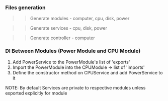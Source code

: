 ### Files generation
>> Generate modules - computer, cpu, disk, power

>> Generate services - cpu, disk, power

>> Generate controller - computer


### DI Between Modules (Power Module and CPU Module)
1. Add PowerService to the PowerModule's list of 'exports'
2. Import the PowerModule into the CPUModule -> list of 'imports'
3. Define the constructor method on CPUService and add PowerService to it

NOTE: By default Services are private to respective modules unless exported explicitly for module
